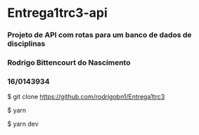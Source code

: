 # Entrega1trc3-api

### Projeto de API com rotas para um banco de dados de disciplinas

### Rodrigo Bittencourt do Nascimento
### 16/0143934

\$ git clone https://github.com/rodrigobn1/Entrega1trc3

\$ yarn

\$ yarn dev
